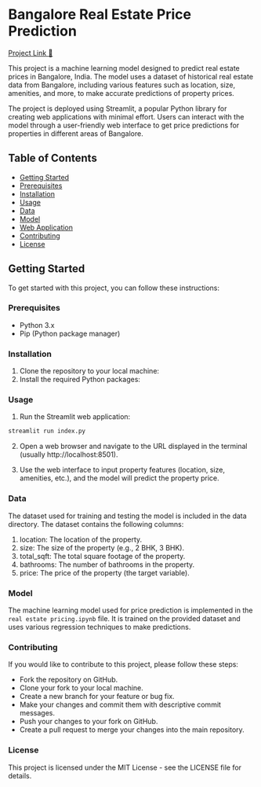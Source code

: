 # Bangalore Real Estate Price Prediction

[Project Link 🔗](https://realestatepriceestimate.streamlit.app)

This project is a machine learning model designed to predict real estate prices in Bangalore, India. The model uses a dataset of historical real estate data from Bangalore, including various features such as location, size, amenities, and more, to make accurate predictions of property prices.

The project is deployed using Streamlit, a popular Python library for creating web applications with minimal effort. Users can interact with the model through a user-friendly web interface to get price predictions for properties in different areas of Bangalore.

## Table of Contents
- [Getting Started](#getting-started)
- [Prerequisites](#prerequisites)
- [Installation](#installation)
- [Usage](#usage)
- [Data](#data)
- [Model](#model)
- [Web Application](#web-application)
- [Contributing](#contributing)
- [License](#license)

## Getting Started

To get started with this project, you can follow these instructions:

### Prerequisites

- Python 3.x
- Pip (Python package manager)

### Installation

1. Clone the repository to your local machine:
2. Install the required Python packages:

### Usage

1. Run the Streamlit web application:

``` bash
streamlit run index.py
```

2. Open a web browser and navigate to the URL displayed in the terminal (usually http://localhost:8501).

3. Use the web interface to input property features (location, size, amenities, etc.), and the model will predict the property price.


### Data


The dataset used for training and testing the model is included in the data directory. The dataset contains the following columns:

1. location: The location of the property.
2. size: The size of the property (e.g., 2 BHK, 3 BHK).
3. total_sqft: The total square footage of the property.
4. bathrooms: The number of bathrooms in the property.
5. price: The price of the property (the target variable).


### Model

The machine learning model used for price prediction is implemented in the `real estate pricing.ipynb` file. It is trained on the provided dataset and uses various regression techniques to make predictions.

### Contributing
If you would like to contribute to this project, please follow these steps:

- Fork the repository on GitHub.
- Clone your fork to your local machine.
- Create a new branch for your feature or bug fix.
- Make your changes and commit them with descriptive commit messages.
- Push your changes to your fork on GitHub.
- Create a pull request to merge your changes into the main repository.


### License
This project is licensed under the MIT License - see the LICENSE file for details.
